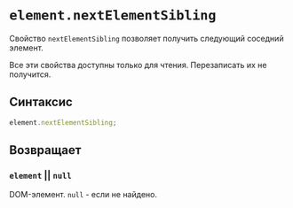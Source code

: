 # `element.nextElementSibling`

Свойство `nextElementSibling` позволяет получить следующий соседний элемент.

Все эти свойства доступны только для чтения. Перезаписать их не получится.

## Синтаксис

```js
element.nextElementSibling;
```

## Возвращает

### `element` || `null`

DOM-элемент. `null` - если не найдено.
